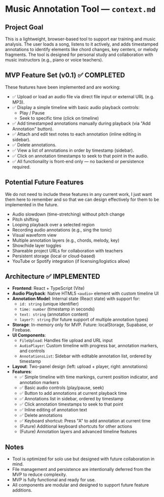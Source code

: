 # Music Annotation Tool — `context.md`

## Project Goal

This is a lightweight, browser-based tool to support ear training and music analysis. The user loads a song, listens to it actively, and adds timestamped annotations to identify elements like chord changes, key centers, or melody fragments. The tool is designed for personal study and collaboration with music instructors (e.g., piano or voice teachers).

## MVP Feature Set (v0.1) ✅ COMPLETED

These features have been implemented and are working:

- ✅ Upload or load an audio file via direct file input or external URL (e.g. MP3).
- ✅ Display a simple timeline with basic audio playback controls:
  - Play / Pause
  - Seek to specific time (click on timeline)
- ✅ Add timestamped annotations manually during playback (via "Add Annotation" button).
- ✅ Attach and edit text notes to each annotation (inline editing in sidebar).
- ✅ Delete annotations.
- ✅ View a list of annotations in order by timestamp (sidebar).
- ✅ Click on annotation timestamps to seek to that point in the audio.
- ✅ All functionality is front-end only — no backend or persistence required.

## Potential Future Features

We do not need to include these features in any current work, I just want them here to remember and so that we can design effectively for them to be implemented in the future.

- Audio slowdown (time-stretching) without pitch change
- Pitch shifting
- Looping playback over a selected region
- Recording audio annotations (e.g., sing the tonic)
- Visual waveform view
- Multiple annotation layers (e.g., chords, melody, key)
- Show/hide layer toggles
- Shareable project URLs for collaboration with teachers
- Persistent storage (local or cloud-based)
- YouTube or Spotify integration (if licensing/logistics allow)

## Architecture ✅ IMPLEMENTED

- **Frontend**: React + TypeScript (Vite)
- **Audio Playback**: Native HTML5 `<audio>` element with custom timeline UI
- **Annotation Model**: Internal state (React state) with support for:
  - `id: string` (unique identifier)
  - `time: number` (timestamp in seconds)
  - `text: string` (annotation content)
  - `layer?: string` (for future support of multiple annotation types)
- **Storage**: In-memory only for MVP. Future: localStorage, Supabase, or Firebase.
- **UI Components**:
  - `FileUpload`: Handles file upload and URL input
  - `AudioPlayer`: Custom timeline with progress bar, annotation markers, and controls
  - `AnnotationsList`: Sidebar with editable annotation list, ordered by timestamp
- **Layout**: Two-panel design (left: upload + player, right: annotations)
- **Features**:
  - ✅ Simple timeline with time markings, current position indicator, and annotation markers
  - ✅ Basic audio controls (play/pause, seek)
  - ✅ Button to add annotations at current playback time
  - ✅ Annotations list in sidebar, ordered by timestamp
  - ✅ Click annotation timestamps to seek to that point
  - ✅ Inline editing of annotation text
  - ✅ Delete annotations
  - ✅ Keyboard shortcut: Press "A" to add annotation at current time
  - (Future) Additional keyboard shortcuts for other actions
  - (Future) Annotation layers and advanced timeline features

## Notes

- Tool is optimized for solo use but designed with future collaboration in mind.
- File management and persistence are intentionally deferred from the MVP to reduce complexity.
- MVP is fully functional and ready for use.
- All components are modular and designed to support future feature additions.
